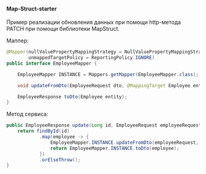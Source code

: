 #### Map-Struct-starter

Пример реализации обновления данных при помощи http-метода PATCH при помощи библиотеки MapStruct.

Маппер:
```java
@Mapper(nullValuePropertyMappingStrategy = NullValuePropertyMappingStrategy.IGNORE,
        unmappedTargetPolicy = ReportingPolicy.IGNORE)
public interface EmployeeMapper {

    EmployeeMapper INSTANCE = Mappers.getMapper(EmployeeMapper.class);

    void updateFromDto(EmployeeRequest dto, @MappingTarget Employee entity);

    EmployeeResponse toDto(Employee entity);
}
```

Метод сервиса:

```java
public EmployeeResponse update(Long id, EmployeeRequest employeeRequest) {
    return findById(id)
            .map(employee -> {
                EmployeeMapper.INSTANCE.updateFromDto(employeeRequest, employee);
                return EmployeeMapper.INSTANCE.toDto(employee);
            })
            .orElseThrow();
}
```